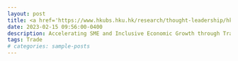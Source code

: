 ```yaml
---
layout: post
title: <a href='https://www.hkubs.hku.hk/research/thought-leadership/hkej-column/accelerating-sme-and-inclusive-economic-growth-through-trade-digitalisation/' target="_blank">貿易數碼化促進中小企及包容性經濟發展</a> 
date: 2023-02-15 09:56:00-0400
description: Accelerating SME and Inclusive Economic Growth through Trade Digitalisation
tags: Trade
# categories: sample-posts
---
```

